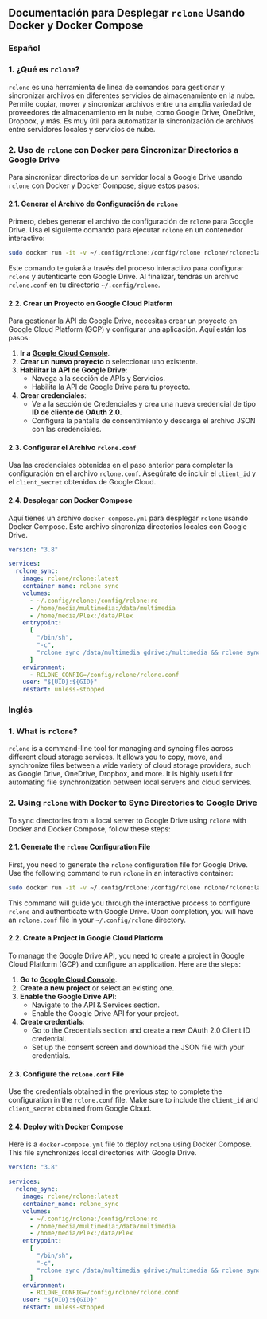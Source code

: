 ## Documentación para Desplegar `rclone` Usando Docker y Docker Compose

### Español

### 1. ¿Qué es `rclone`?

`rclone` es una herramienta de línea de comandos para gestionar y sincronizar archivos en diferentes servicios de almacenamiento en la nube. Permite copiar, mover y sincronizar archivos entre una amplia variedad de proveedores de almacenamiento en la nube, como Google Drive, OneDrive, Dropbox, y más. Es muy útil para automatizar la sincronización de archivos entre servidores locales y servicios de nube.

### 2. Uso de `rclone` con Docker para Sincronizar Directorios a Google Drive

Para sincronizar directorios de un servidor local a Google Drive usando `rclone` con Docker y Docker Compose, sigue estos pasos:

#### 2.1. Generar el Archivo de Configuración de `rclone`

Primero, debes generar el archivo de configuración de `rclone` para Google Drive. Usa el siguiente comando para ejecutar `rclone` en un contenedor interactivo:

```sh
sudo docker run -it -v ~/.config/rclone:/config/rclone rclone/rclone:latest config
```

Este comando te guiará a través del proceso interactivo para configurar `rclone` y autenticarte con Google Drive. Al finalizar, tendrás un archivo `rclone.conf` en tu directorio `~/.config/rclone`.

#### 2.2. Crear un Proyecto en Google Cloud Platform

Para gestionar la API de Google Drive, necesitas crear un proyecto en Google Cloud Platform (GCP) y configurar una aplicación. Aquí están los pasos:

1. **Ir a [Google Cloud Console](https://console.cloud.google.com/)**.
2. **Crear un nuevo proyecto** o seleccionar uno existente.
3. **Habilitar la API de Google Drive**:
   - Navega a la sección de APIs y Servicios.
   - Habilita la API de Google Drive para tu proyecto.
4. **Crear credenciales**:
   - Ve a la sección de Credenciales y crea una nueva credencial de tipo **ID de cliente de OAuth 2.0**.
   - Configura la pantalla de consentimiento y descarga el archivo JSON con las credenciales.

#### 2.3. Configurar el Archivo `rclone.conf`

Usa las credenciales obtenidas en el paso anterior para completar la configuración en el archivo `rclone.conf`. Asegúrate de incluir el `client_id` y el `client_secret` obtenidos de Google Cloud.

#### 2.4. Desplegar con Docker Compose

Aquí tienes un archivo `docker-compose.yml` para desplegar `rclone` usando Docker Compose. Este archivo sincroniza directorios locales con Google Drive.

```yaml
version: "3.8"

services:
  rclone_sync:
    image: rclone/rclone:latest
    container_name: rclone_sync
    volumes:
      - ~/.config/rclone:/config/rclone:ro
      - /home/media/multimedia:/data/multimedia
      - /home/media/Plex:/data/Plex
    entrypoint:
      [
        "/bin/sh",
        "-c",
        "rclone sync /data/multimedia gdrive:/multimedia && rclone sync /data/Plex gdrive:/Plex",
      ]
    environment:
      - RCLONE_CONFIG=/config/rclone/rclone.conf
    user: "${UID}:${GID}"
    restart: unless-stopped
```

### Inglés

### 1. What is `rclone`?

`rclone` is a command-line tool for managing and syncing files across different cloud storage services. It allows you to copy, move, and synchronize files between a wide variety of cloud storage providers, such as Google Drive, OneDrive, Dropbox, and more. It is highly useful for automating file synchronization between local servers and cloud services.

### 2. Using `rclone` with Docker to Sync Directories to Google Drive

To sync directories from a local server to Google Drive using `rclone` with Docker and Docker Compose, follow these steps:

#### 2.1. Generate the `rclone` Configuration File

First, you need to generate the `rclone` configuration file for Google Drive. Use the following command to run `rclone` in an interactive container:

```sh
sudo docker run -it -v ~/.config/rclone:/config/rclone rclone/rclone:latest config
```

This command will guide you through the interactive process to configure `rclone` and authenticate with Google Drive. Upon completion, you will have an `rclone.conf` file in your `~/.config/rclone` directory.

#### 2.2. Create a Project in Google Cloud Platform

To manage the Google Drive API, you need to create a project in Google Cloud Platform (GCP) and configure an application. Here are the steps:

1. **Go to [Google Cloud Console](https://console.cloud.google.com/)**.
2. **Create a new project** or select an existing one.
3. **Enable the Google Drive API**:
   - Navigate to the API & Services section.
   - Enable the Google Drive API for your project.
4. **Create credentials**:
   - Go to the Credentials section and create a new OAuth 2.0 Client ID credential.
   - Set up the consent screen and download the JSON file with your credentials.

#### 2.3. Configure the `rclone.conf` File

Use the credentials obtained in the previous step to complete the configuration in the `rclone.conf` file. Make sure to include the `client_id` and `client_secret` obtained from Google Cloud.

#### 2.4. Deploy with Docker Compose

Here is a `docker-compose.yml` file to deploy `rclone` using Docker Compose. This file synchronizes local directories with Google Drive.

```yaml
version: "3.8"

services:
  rclone_sync:
    image: rclone/rclone:latest
    container_name: rclone_sync
    volumes:
      - ~/.config/rclone:/config/rclone:ro
      - /home/media/multimedia:/data/multimedia
      - /home/media/Plex:/data/Plex
    entrypoint:
      [
        "/bin/sh",
        "-c",
        "rclone sync /data/multimedia gdrive:/multimedia && rclone sync /data/Plex gdrive:/Plex",
      ]
    environment:
      - RCLONE_CONFIG=/config/rclone/rclone.conf
    user: "${UID}:${GID}"
    restart: unless-stopped
```
